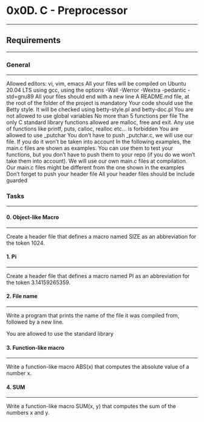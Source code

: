 # 0x0D. C - Preprocessor
------------------------

## Requirements
--------------
### General
-----------

Allowed editors: vi, vim, emacs
All your files will be compiled on Ubuntu 20.04 LTS using gcc, using the options -Wall -Werror -Wextra -pedantic -std=gnu89
All your files should end with a new line
A README.md file, at the root of the folder of the project is mandatory
Your code should use the Betty style. It will be checked using betty-style.pl and betty-doc.pl
You are not allowed to use global variables
No more than 5 functions per file
The only C standard library functions allowed are malloc, free and exit. Any use of functions like printf, puts, calloc, realloc etc… is forbidden
You are allowed to use _putchar
You don’t have to push _putchar.c, we will use our file. If you do it won’t be taken into account
In the following examples, the main.c files are shown as examples. You can use them to test your functions, but you don’t have to push them to your repo (if you do we won’t take them into account). We will use our own main.c files at compilation. Our main.c files might be different from the one shown in the examples
Don’t forget to push your header file
All your header files should be include guarded

### Tasks
---------

#### 0. Object-like Macro
--------------------------
Create a header file that defines a macro named SIZE as an abbreviation for the token 1024.

#### 1. Pi
-----------
Create a header file that defines a macro named PI as an abbreviation for the token 3.14159265359.

#### 2. File name
------------------
Write a program that prints the name of the file it was compiled from, followed by a new line.

You are allowed to use the standard library

#### 3. Function-like macro
-----------------------------
Write a function-like macro ABS(x) that computes the absolute value of a number x.

#### 4. SUM
------------
Write a function-like macro SUM(x, y) that computes the sum of the numbers x and y.


